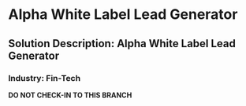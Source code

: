 # Alpha White Label Lead Generator
## Solution Description: Alpha White Label Lead Generator
### Industry: Fin-Tech

**DO NOT CHECK-IN TO THIS BRANCH**

